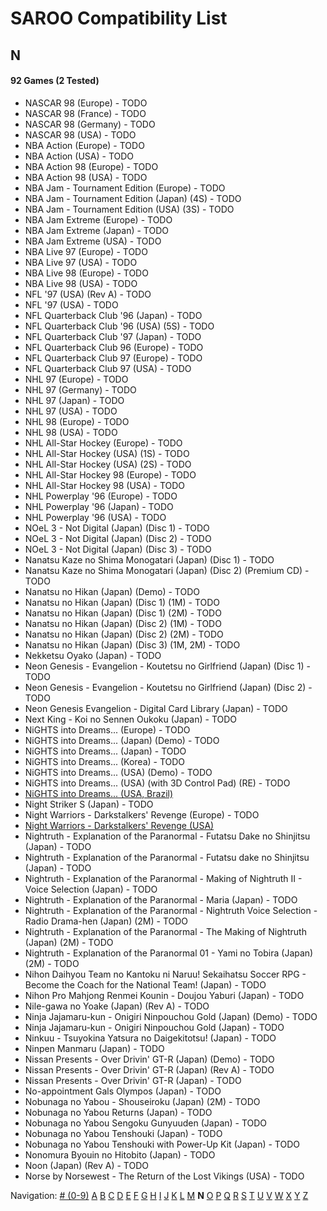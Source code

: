 # SAROO Compatibility List

## N

#### 92 Games (2 Tested)

- NASCAR 98 (Europe) - TODO
- NASCAR 98 (France) - TODO
- NASCAR 98 (Germany) - TODO
- NASCAR 98 (USA) - TODO
- NBA Action (Europe) - TODO
- NBA Action (USA) - TODO
- NBA Action 98 (Europe) - TODO
- NBA Action 98 (USA) - TODO
- NBA Jam - Tournament Edition (Europe) - TODO
- NBA Jam - Tournament Edition (Japan) (4S) - TODO
- NBA Jam - Tournament Edition (USA) (3S) - TODO
- NBA Jam Extreme (Europe) - TODO
- NBA Jam Extreme (Japan) - TODO
- NBA Jam Extreme (USA) - TODO
- NBA Live 97 (Europe) - TODO
- NBA Live 97 (USA) - TODO
- NBA Live 98 (Europe) - TODO
- NBA Live 98 (USA) - TODO
- NFL '97 (USA) (Rev A) - TODO
- NFL '97 (USA) - TODO
- NFL Quarterback Club '96 (Japan) - TODO
- NFL Quarterback Club '96 (USA) (5S) - TODO
- NFL Quarterback Club '97 (Japan) - TODO
- NFL Quarterback Club 96 (Europe) - TODO
- NFL Quarterback Club 97 (Europe) - TODO
- NFL Quarterback Club 97 (USA) - TODO
- NHL 97 (Europe) - TODO
- NHL 97 (Germany) - TODO
- NHL 97 (Japan) - TODO
- NHL 97 (USA) - TODO
- NHL 98 (Europe) - TODO
- NHL 98 (USA) - TODO
- NHL All-Star Hockey (Europe) - TODO
- NHL All-Star Hockey (USA) (1S) - TODO
- NHL All-Star Hockey (USA) (2S) - TODO
- NHL All-Star Hockey 98 (Europe) - TODO
- NHL All-Star Hockey 98 (USA) - TODO
- NHL Powerplay '96 (Europe) - TODO
- NHL Powerplay '96 (Japan) - TODO
- NHL Powerplay '96 (USA) - TODO
- NOeL 3 - Not Digital (Japan) (Disc 1) - TODO
- NOeL 3 - Not Digital (Japan) (Disc 2) - TODO
- NOeL 3 - Not Digital (Japan) (Disc 3) - TODO
- Nanatsu Kaze no Shima Monogatari (Japan) (Disc 1) - TODO
- Nanatsu Kaze no Shima Monogatari (Japan) (Disc 2) (Premium CD) - TODO
- Nanatsu no Hikan (Japan) (Demo) - TODO
- Nanatsu no Hikan (Japan) (Disc 1) (1M) - TODO
- Nanatsu no Hikan (Japan) (Disc 1) (2M) - TODO
- Nanatsu no Hikan (Japan) (Disc 2) (1M) - TODO
- Nanatsu no Hikan (Japan) (Disc 2) (2M) - TODO
- Nanatsu no Hikan (Japan) (Disc 3) (1M, 2M) - TODO
- Nekketsu Oyako (Japan) - TODO
- Neon Genesis - Evangelion - Koutetsu no Girlfriend (Japan) (Disc 1) - TODO
- Neon Genesis - Evangelion - Koutetsu no Girlfriend (Japan) (Disc 2) - TODO
- Neon Genesis Evangelion - Digital Card Library (Japan) - TODO
- Next King - Koi no Sennen Oukoku (Japan) - TODO
- NiGHTS into Dreams... (Europe) - TODO
- NiGHTS into Dreams... (Japan) (Demo) - TODO
- NiGHTS into Dreams... (Japan) - TODO
- NiGHTS into Dreams... (Korea) - TODO
- NiGHTS into Dreams... (USA) (Demo) - TODO
- NiGHTS into Dreams... (USA) (with 3D Control Pad) (RE) - TODO
- [NiGHTS into Dreams... (USA, Brazil)](../../Regions/USA/MK-81020/01/README.md)
- Night Striker S (Japan) - TODO
- Night Warriors - Darkstalkers' Revenge (Europe) - TODO
- [Night Warriors - Darkstalkers' Revenge (USA)](../../Regions/USA/T-1208H/01/README.md)
- Nightruth - Explanation of the Paranormal - Futatsu Dake no Shinjitsu (Japan) - TODO
- Nightruth - Explanation of the Paranormal - Futatsu dake no Shinjitsu (Japan) - TODO
- Nightruth - Explanation of the Paranormal - Making of Nightruth II - Voice Selection (Japan) - TODO
- Nightruth - Explanation of the Paranormal - Maria (Japan) - TODO
- Nightruth - Explanation of the Paranormal - Nightruth Voice Selection - Radio Drama-hen (Japan) (2M) - TODO
- Nightruth - Explanation of the Paranormal - The Making of Nightruth (Japan) (2M) - TODO
- Nightruth - Explanation of the Paranormal 01 - Yami no Tobira (Japan) (2M) - TODO
- Nihon Daihyou Team no Kantoku ni Naruu! Sekaihatsu Soccer RPG - Become the Coach for the National Team! (Japan) - TODO
- Nihon Pro Mahjong Renmei Kounin - Doujou Yaburi (Japan) - TODO
- Nile-gawa no Yoake (Japan) (Rev A) - TODO
- Ninja Jajamaru-kun - Onigiri Ninpouchou Gold (Japan) (Demo) - TODO
- Ninja Jajamaru-kun - Onigiri Ninpouchou Gold (Japan) - TODO
- Ninkuu - Tsuyokina Yatsura no Daigekitotsu! (Japan) - TODO
- Ninpen Manmaru (Japan) - TODO
- Nissan Presents - Over Drivin' GT-R (Japan) (Demo) - TODO
- Nissan Presents - Over Drivin' GT-R (Japan) (Rev A) - TODO
- Nissan Presents - Over Drivin' GT-R (Japan) - TODO
- No-appointment Gals Olympos (Japan) - TODO
- Nobunaga no Yabou - Shouseiroku (Japan) (2M) - TODO
- Nobunaga no Yabou Returns (Japan) - TODO
- Nobunaga no Yabou Sengoku Gunyuuden (Japan) - TODO
- Nobunaga no Yabou Tenshouki (Japan) - TODO
- Nobunaga no Yabou Tenshouki with Power-Up Kit (Japan) - TODO
- Nonomura Byouin no Hitobito (Japan) - TODO
- Noon (Japan) (Rev A) - TODO
- Norse by Norsewest - The Return of the Lost Vikings (USA) - TODO

Navigation:
[# (0-9)](./09.md) [A](./A.md) [B](./B.md) [C](./C.md) [D](./D.md) [E](./E.md) [F](./F.md) [G](./G.md) [H](./H.md) [I](./I.md) [J](./J.md) [K](./K.md) [L](./L.md) [M](./M.md) **N** [O](./O.md) [P](./P.md) [Q](./Q.md) [R](./R.md) [S](./S.md) [T](./T.md) [U](./U.md) [V](./V.md) [W](./W.md) [X](./X.md) [Y](./Y.md) [Z](./Z.md)
